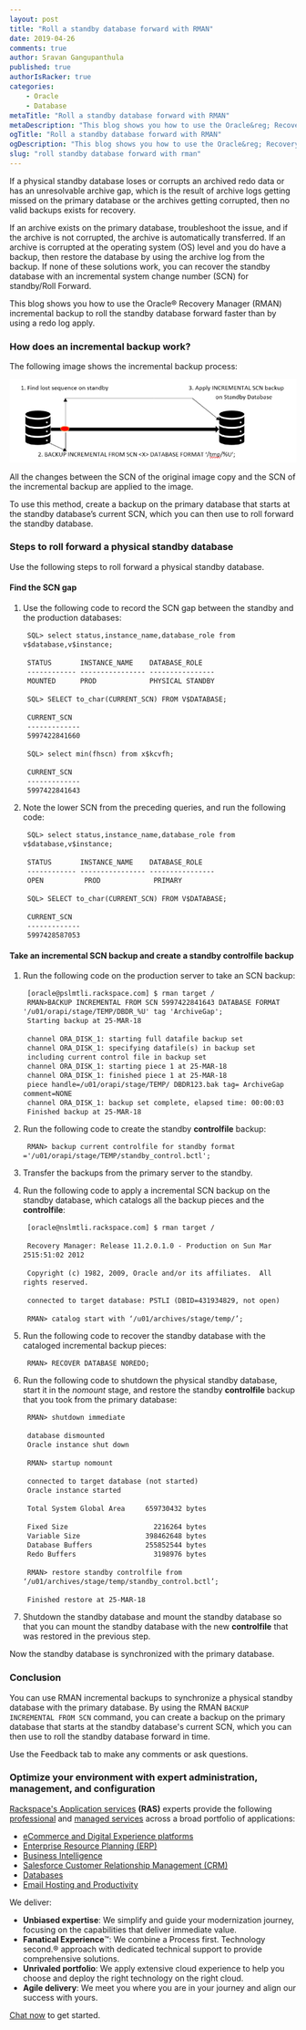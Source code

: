 ```yaml
---
layout: post
title: "Roll a standby database forward with RMAN"
date: 2019-04-26
comments: true
author: Sravan Gangupanthula
published: true
authorIsRacker: true
categories:
    - Oracle
    - Database
metaTitle: "Roll a standby database forward with RMAN"
metaDescription: "This blog shows you how to use the Oracle&reg; Recovery Manager (RMAN) incremental backup to roll the standby database forward faster than by using a redo log apply."
ogTitle: "Roll a standby database forward with RMAN"
ogDescription: "This blog shows you how to use the Oracle&reg; Recovery Manager (RMAN) incremental backup to roll the standby database forward faster than by using a redo log apply."
slug: "roll standby database forward with rman" 
---
```


If a physical standby database loses or corrupts an archived redo data or
has an unresolvable archive gap, which is the result of archive logs getting
missed on the primary database or the archives getting corrupted, then no
valid backups exists for recovery.

<!--more-->

If an archive exists on the primary database, troubleshoot the issue, and if
the archive is not corrupted, the archive is automatically transferred. If
an archive is corrupted at the operating system (OS) level and you do have a
backup, then restore the database by using the archive log from the backup. If
none of these solutions work, you can recover the standby database with an
incremental system change number (SCN) for standby/Roll Forward.

This blog shows you how to use the Oracle&reg; Recovery Manager (RMAN)
incremental backup to roll the standby database forward faster than by using a
redo log apply.

### How does an incremental backup work?

The following image shows the incremental backup process:

![](Picture1.png)

All the changes between the SCN of the original image copy and the SCN of the
incremental backup are applied to the image.

To use this method, create a backup on the primary database that starts at the
standby database’s current SCN, which you can then use to roll forward the standby database.

### Steps to roll forward a physical standby database

Use the following steps to roll forward a physical standby database.

#### Find the SCN gap

1. Use the following code to record the SCN gap between the standby and the
   production databases:

        SQL> select status,instance_name,database_role from v$database,v$instance;

        STATUS       INSTANCE_NAME    DATABASE_ROLE
        ------------ ---------------- ----------------
        MOUNTED      PROD             PHYSICAL STANDBY

        SQL> SELECT to_char(CURRENT_SCN) FROM V$DATABASE;

        CURRENT_SCN
        -------------
        5997422841660

        SQL> select min(fhscn) from x$kcvfh;

        CURRENT_SCN
        -------------
        5997422841643

2. Note the lower SCN from the preceding queries, and run the following code:


        SQL> select status,instance_name,database_role from v$database,v$instance;

        STATUS       INSTANCE_NAME    DATABASE_ROLE
        ------------ ---------------- ----------------
        OPEN          PROD             PRIMARY

        SQL> SELECT to_char(CURRENT_SCN) FROM V$DATABASE;

        CURRENT_SCN
        -------------
        5997428587053

#### Take an incremental SCN backup and create a standby **controlfile** backup

1. Run the following code on the production server to take an SCN backup:

        [oracle@pslmtli.rackspace.com] $ rman target /
        RMAN>BACKUP INCREMENTAL FROM SCN 5997422841643 DATABASE FORMAT '/u01/orapi/stage/TEMP/DBDR_%U' tag 'ArchiveGap';
        Starting backup at 25-MAR-18

        channel ORA_DISK_1: starting full datafile backup set
        channel ORA_DISK_1: specifying datafile(s) in backup set
        including current control file in backup set
        channel ORA_DISK_1: starting piece 1 at 25-MAR-18
        channel ORA_DISK_1: finished piece 1 at 25-MAR-18
        piece handle=/u01/orapi/stage/TEMP/ DBDR123.bak tag= ArchiveGap comment=NONE
        channel ORA_DISK_1: backup set complete, elapsed time: 00:00:03
        Finished backup at 25-MAR-18

2. Run the following code to create the standby **controlfile** backup:

        RMAN> backup current controlfile for standby format ='/u01/orapi/stage/TEMP/standby_control.bctl';

3. Transfer the backups from the primary server to the standby.

4. Run the following code to apply a incremental SCN backup on the standby
   database, which catalogs all the backup pieces and the **controlfile**:

        [oracle@nslmtli.rackspace.com] $ rman target /

        Recovery Manager: Release 11.2.0.1.0 - Production on Sun Mar 2515:51:02 2012

        Copyright (c) 1982, 2009, Oracle and/or its affiliates.  All rights reserved.

        connected to target database: PSTLI (DBID=431934829, not open)

        RMAN> catalog start with ‘/u01/archives/stage/temp/’;


5. Run the following code to recover the standby database with the cataloged
   incremental backup pieces:

        RMAN> RECOVER DATABASE NOREDO;

6. Run the following code to shutdown the physical standby database, start it
   in the *nomount* stage, and restore the standby **controlfile** backup that
   you took from the primary database:

        RMAN> shutdown immediate

        database dismounted
        Oracle instance shut down

        RMAN> startup nomount

        connected to target database (not started)
        Oracle instance started

        Total System Global Area     659730432 bytes

        Fixed Size                     2216264 bytes
        Variable Size                398462648 bytes
        Database Buffers             255852544 bytes
        Redo Buffers                   3198976 bytes

        RMAN> restore standby controlfile from ‘/u01/archives/stage/temp/standby_control.bctl’;

        Finished restore at 25-MAR-18

7. Shutdown the standby database and mount the standby database so that you can
   mount the standby database with the new **controlfile** that was restored in
   the previous step.

Now the standby database is synchronized with the primary database.

### Conclusion

You can use RMAN incremental backups to synchronize a physical standby database
with the primary database. By using the RMAN `BACKUP INCREMENTAL FROM SCN`
command, you can create a backup on the primary database that starts at the
standby database's current SCN, which you can then use to roll the standby
database forward in time.

Use the Feedback tab to make any comments or ask questions.

### Optimize your environment with expert administration, management, and configuration

[Rackspace's Application services](https://www.rackspace.com/application-management/managed-services)
**(RAS)** experts provide the following [professional](https://www.rackspace.com/application-management/professional-services)
and
[managed services](https://www.rackspace.com/application-management/managed-services) across
a broad portfolio of applications:

- [eCommerce and Digital Experience platforms](https://www.rackspace.com/ecommerce-digital-experience)
- [Enterprise Resource Planning (ERP)](https://www.rackspace.com/erp)
- [Business Intelligence](https://www.rackspace.com/business-intelligence)
- [Salesforce Customer Relationship Management (CRM)](https://www.rackspace.com/salesforce-managed-services)
- [Databases](https://www.rackspace.com/dba-services)
- [Email Hosting and Productivity](https://www.rackspace.com/email-hosting)

We deliver:

- **Unbiased expertise**: We simplify and guide your modernization journey,
focusing on the capabilities that deliver immediate value.
- **Fanatical Experience**&trade;: We combine a Process first. Technology second.&reg;
approach with dedicated technical support to provide comprehensive solutions.
- **Unrivaled portfolio**: We apply extensive cloud experience to help you
choose and deploy the right technology on the right cloud.
- **Agile delivery**: We meet you where you are in your journey and align
our success with yours.

[Chat now](https://www.rackspace.com/#chat) to get started.
